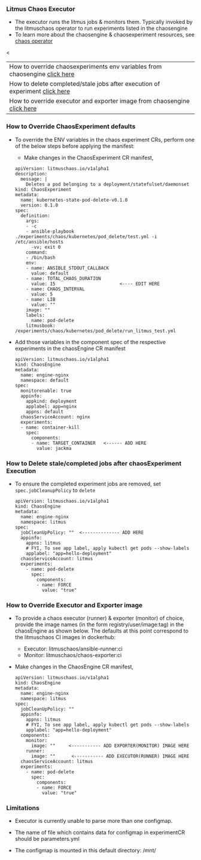 ### Litmus Chaos Executor

-   The executor runs the litmus jobs & monitors them. Typically invoked by the litmuschaos operator to run
    experiments listed in the chaosengine
-   To learn more about the chaosengine & chaosexperiment resources, see [chaos operator](https://github.com/litmuschaos/chaos-operator)

<table>
<tr>
<td> How to override chaosexperiments env variables from chaosengine <a href="#1"> click here </a> </td>
</tr>
<tr><
<td> How to delete completed/stale jobs after execution of experiment <a href="#2"> click here </a> </td>
</tr>
<tr>
<td>  How to override executor and exporter image from chaosengine <a href="#3"> click here </a> </td>
</tr>
</table>

<div id="1">

### How to Override ChaosExperiment defaults

-   To override the ENV variables in the chaos experiment CRs, perform one of the below steps before applying the manifest:

    -   Make changes in the ChaosExperiment CR manifest,

    ```
    apiVersion: litmuschaos.io/v1alpha1
    description:
      message: |
        Deletes a pod belonging to a deployment/statefulset/daemonset
    kind: ChaosExperiment
    metadata:
      name: kubernetes-state-pod-delete-v0.1.0
      version: 0.1.0
    spec:
      definition:
        args:
        - -c
        - ansible-playbook ./experiments/chaos/kubernetes/pod_delete/test.yml -i /etc/ansible/hosts
          -vv; exit 0
        command:
        - /bin/bash
        env:
        - name: ANSIBLE_STDOUT_CALLBACK
          value: default
        - name: TOTAL_CHAOS_DURATION 
          value: 15                        <---- EDIT HERE
        - name: CHAOS_INTERVAL
          value: 5
        - name: LIB
          value: ""
        image: ""
        labels:
          name: pod-delete
        litmusbook: /experiments/chaos/kubernetes/pod_delete/run_litmus_test.yml
    ```    

-   Add those variables in the component spec of the respective experiments in the chaosEngine CR manifest

    ```
    apiVersion: litmuschaos.io/v1alpha1
    kind: ChaosEngine
    metadata:
      name: engine-nginx
      namespace: default
    spec:
      monitorenable: true 
      appinfo:
        appkind: deployment
        applabel: app=nginx
        appns: default    
      chaosServiceAccount: nginx
      experiments:
      - name: container-kill
        spec:
          components:
          - name: TARGET_CONTAINER   <------ ADD HERE  
            value: jackma
    ```
</div>

<div id="2">

### How to Delete stale/completed jobs after chaosExperiment Execution

-   To ensure the completed experiment jobs are removed, set `spec.jobCleanupPolicy` to `delete`

    ```
    apiVersion: litmuschaos.io/v1alpha1
    kind: ChaosEngine
    metadata:
      name: engine-nginx
      namespace: litmus 
    spec:
      jobCleanUpPolicy: ""  <-------------- ADD HERE
      appinfo: 
        appns: litmus
        # FYI, To see app label, apply kubectl get pods --show-labels
        applabel: "app=hello-deployment" 
      chaosServiceAccount: litmus 
      experiments:
        - name: pod-delete
          spec:
            components:
            - name: FORCE
              value: "true"
    ```
    </div>

### How to Override Executor and Exporter image

-   To provide a chaos executor (runner) & exporter (monitor) of choice, provide the image names (in the form registry/user/image:tag) in the chaosEngine as shown below. The defaults at this point correspond to the litmuschaos CI images in dockerhub:
    
    -   Executor: litmuschaos/ansible-runner:ci
    -   Monitor: litmuschaos/chaos-exporter:ci

-   Make changes in the ChaosEngine CR manifest,
        
    ```
    apiVersion: litmuschaos.io/v1alpha1
    kind: ChaosEngine
    metadata:
      name: engine-nginx
      namespace: litmus 
    spec:
      jobCleanUpPolicy: ""  
      appinfo: 
        appns: litmus
        # FYI, To see app label, apply kubectl get pods --show-labels
        applabel: "app=hello-deployment"
      components:
        monitor:
          image: ""     <----------- ADD EXPORTER(MONITOR) IMAGE HERE
        runner:
          image: ""      <----------- ADD EXECUTOR(RUNNER) IMAGE HERE
      chaosServiceAccount: litmus 
      experiments:
        - name: pod-delete
          spec:
            components:
            - name: FORCE
              value: "true"
    ```

### Limitations

-   Executor is currently unable to parse more than one configmap.

-   The name of file which contains data for configmap in experimentCR should be parameters.yml

-   The configmap is mounted in this default directory: /mnt/ 
